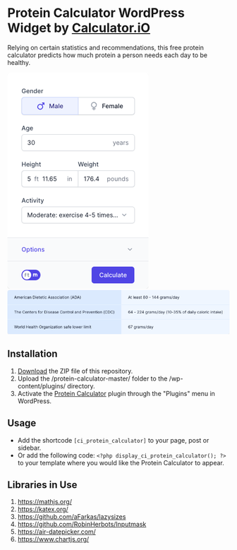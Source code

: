 # Protein Calculator WordPress Widget by [Calculator.iO](https://www.calculator.io/ "Calculator.iO Homepage")

Relying on certain statistics and recommendations, this free protein calculator predicts how much protein a person needs each day to be healthy.

![Protein Calculator Input Form](/assets/images/screenshot-1.png "Protein Calculator Input Form")
![Protein Calculator Calculation Results](/assets/images/screenshot-2.png "Protein Calculator Calculation Results")

## Installation

1. [Download](https://github.com/pub-calculator-io/age-calculator/archive/refs/heads/master.zip) the ZIP file of this repository.
2. Upload the /protein-calculator-master/ folder to the /wp-content/plugins/ directory.
3. Activate the [Protein Calculator](https://www.calculator.io/protein-calculator/ "Protein Calculator Homepage") plugin through the "Plugins" menu in WordPress.

## Usage
* Add the shortcode `[ci_protein_calculator]` to your page, post or sidebar.
* Or add the following code: `<?php display_ci_protein_calculator(); ?>` to your template where you would like the Protein Calculator to appear.

## Libraries in Use
1. https://mathjs.org/
2. https://katex.org/
3. https://github.com/aFarkas/lazysizes
4. https://github.com/RobinHerbots/Inputmask
5. https://air-datepicker.com/
6. https://www.chartjs.org/
